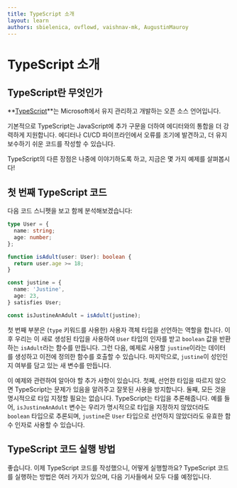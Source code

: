 ```yaml
---
title: TypeScript 소개
layout: learn
authors: sbielenica, ovflowd, vaishnav-mk, AugustinMauroy
---
```


# TypeScript 소개

## TypeScript란 무엇인가

**[TypeScript](https://www.typescriptlang.org)**는 Microsoft에서 유지 관리하고 개발하는 오픈 소스 언어입니다.

기본적으로 TypeScript는 JavaScript에 추가 구문을 더하여 에디터와의 통합을 더 강력하게 지원합니다. 에디터나 CI/CD 파이프라인에서 오류를 조기에 발견하고, 더 유지보수하기 쉬운 코드를 작성할 수 있습니다.

TypeScript의 다른 장점은 나중에 이야기하도록 하고, 지금은 몇 가지 예제를 살펴봅시다!

## 첫 번째 TypeScript 코드

다음 코드 스니펫을 보고 함께 분석해보겠습니다:

<!--
  Maintainers note: this code is duplicated in the next article, please keep them in sync
-->

```ts
type User = {
  name: string;
  age: number;
};

function isAdult(user: User): boolean {
  return user.age >= 18;
}

const justine = {
  name: 'Justine',
  age: 23,
} satisfies User;

const isJustineAnAdult = isAdult(justine);
```

첫 번째 부분은 (`type` 키워드를 사용한) 사용자 객체 타입을 선언하는 역할을 합니다. 이후 우리는 이 새로 생성된 타입을 사용하여 `User` 타입의 인자를 받고 `boolean` 값을 반환하는 `isAdult`라는 함수를 만듭니다. 그런 다음, 예제로 사용할 `justine`이라는 데이터를 생성하고 이전에 정의한 함수를 호출할 수 있습니다. 마지막으로, `justine`이 성인인지 여부를 담고 있는 새 변수를 만듭니다.

이 예제와 관련하여 알아야 할 추가 사항이 있습니다. 첫째, 선언한 타입을 따르지 않으면 TypeScript는 문제가 있음을 알려주고 잘못된 사용을 방지합니다. 둘째, 모든 것을 명시적으로 타입 지정할 필요는 없습니다. TypeScript는 타입을 추론해줍니다. 예를 들어, `isJustineAnAdult` 변수는 우리가 명시적으로 타입을 지정하지 않았더라도 `boolean` 타입으로 추론되며, `justine`은 `User` 타입으로 선언하지 않았더라도 유효한 함수 인자로 사용할 수 있습니다.

## TypeScript 코드 실행 방법

좋습니다. 이제 TypeScript 코드를 작성했으니, 어떻게 실행할까요?
TypeScript 코드를 실행하는 방법은 여러 가지가 있으며, 다음 기사들에서 모두 다룰 예정입니다.
